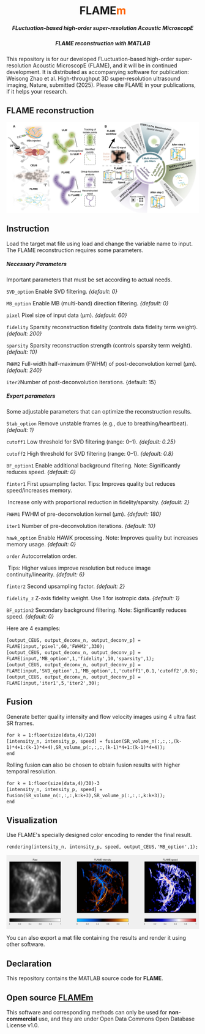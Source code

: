 <p>
<h1 align="center">FLAME<font color="#FF6600">m</font></h1>
<h5 align="center">FLuctuation-based high-order super-resolution Acoustic MicroscopE</h5>
<h5 align="center">FLAME reconstruction with MATLAB</h5>
</p>




This repository is for our developed FLuctuation-based high-order super-resolution Acoustic MicroscopE (FLAME), and it will be in continued development. It is distributed as accompanying software for publication: Weisong Zhao et al. High-throughput 3D super-resolution ultrasound imaging,  Nature, submitted (2025). Please cite FLAME in your publications, if it helps your research.



## FLAME reconstruction

<p align='center'>
<img src='./imgs/workflow.png' align="center" width=700>
</p>



## Instruction

Load the target mat file using load and change the variable name to input. The FLAME reconstruction requires some parameters. 

<h5>Necessary Parameters</h5>

Important parameters that must be set according to actual needs.

`SVD_option`  Enable SVD filtering. *{default: 0}*

`MB_option` Enable MB (multi-band) direction filtering. *{default: 0}*

`pixel` Pixel size of input data (µm). *{default: 60}*

`fidelity` Sparsity reconstruction fidelity (controls data fidelity term weight). *{default: 200}*

`sparsity` Sparsity reconstruction strength (controls sparsity term weight). *{default: 10}*

`FWHM2` Full-width half-maximum (FWHM) of post-deconvolution kernel (µm). *{default: 240}*

`iter2`Number of post-deconvolution iterations. {default: 15}

<h5>Expert parameters</h5>

Some adjustable parameters that can optimize the reconstruction results.

`Stab_option` Remove unstable frames (e.g., due to breathing/heartbeat). *{default: 1}*

`cutoff1` Low threshold for SVD filtering (range: 0–1). *{default: 0.25}*

`cutoff2`  High threshold for SVD filtering (range: 0–1). *{default: 0.8}*

`BF_option1` Enable additional background filtering. Note: Significantly reduces speed. *{default: 0}*

`finter1` First upsampling factor. Tips: Improves quality but reduces speed/increases memory. 

​                 Increase only with proportional reduction in fidelity/sparsity. *{default: 2}*

`FWHM1` FWHM of pre-deconvolution kernel (µm).  *{default: 180}*

`iter1` Number of pre-deconvolution iterations. *{default: 10}*

`hawk_option` Enable HAWK processing. Note: Improves quality but increases memory usage. *{default: 0}*

`order` Autocorrelation order. 

​             Tips: Higher values improve resolution but reduce image continuity/linearity. *{default: 6}*

`finter2` Second upsampling factor. *{default: 2}*

`fidelity_z` Z-axis fidelity weight. Use 1 for isotropic data. *{default: 1}*

`BF_option2` Secondary background filtering. Note: Significantly reduces speed. *{default: 0}*



Here are 4 examples:

```
[output_CEUS, output_deconv_n, output_deconv_p] = FLAME(input,'pixel',60,'FWHM2',330);
[output_CEUS, output_deconv_n, output_deconv_p] = FLAME(input,'MB_option',1,'fidelity',10,'sparsity',1);
[output_CEUS, output_deconv_n, output_deconv_p] = FLAME(input,'SVD_option',1,'MB_option',1,'cutoff1',0.1,'cutoff2',0.9);
[output_CEUS, output_deconv_n, output_deconv_p] = FLAME(input,'iter1',5,'iter2',30);
```

## Fusion

Generate better quality intensity and flow velocity images using 4 ultra fast SR frames.

```
for k = 1:floor(size(data,4)/120)
[intensity_n, intensity_p, speed] = fusion(SR_volume_n(:,:,:,(k-1)*4+1:(k-1)*4+4),SR_volume_p(:,:,:,(k-1)*4+1:(k-1)*4+4));
end
```

Rolling fusion can also be chosen to obtain fusion results with higher temporal resolution.

```
for k = 1:floor(size(data,4)/30)-3
[intensity_n, intensity_p, speed] = fusion(SR_volume_n(:,:,:,k:k+3),SR_volume_p(:,:,:,k:k+3));
end
```

## Visualization

Use FLAME's specially designed color encoding to render the final result.

```
rendering(intensity_n, intensity_p, speed, output_CEUS,'MB_option',1);
```

<p align='center'>
<img src='./imgs/rendering.png' align="center" width=600>
</p>

You can also export a mat file containing the results and render it using other software.

## Declaration

This repository contains the MATLAB source code for **FLAME**.

## Open source [FLAMEm](https://github.com/SR-Wiki/FLAMEm)

This software and corresponding methods can only be used for **non-commercial** use, and they are under Open Data Commons Open Database License v1.0.

